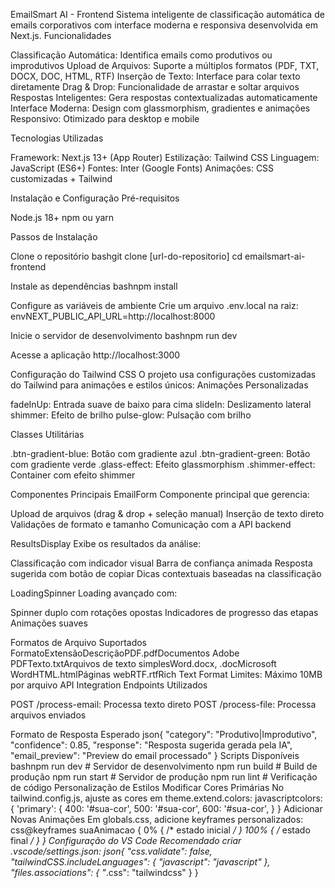 EmailSmart AI - Frontend
Sistema inteligente de classificação automática de emails corporativos com interface moderna e responsiva desenvolvida em Next.js.
Funcionalidades

Classificação Automática: Identifica emails como produtivos ou improdutivos
Upload de Arquivos: Suporte a múltiplos formatos (PDF, TXT, DOCX, DOC, HTML, RTF)
Inserção de Texto: Interface para colar texto diretamente
Drag & Drop: Funcionalidade de arrastar e soltar arquivos
Respostas Inteligentes: Gera respostas contextualizadas automaticamente
Interface Moderna: Design com glassmorphism, gradientes e animações
Responsivo: Otimizado para desktop e mobile

Tecnologias Utilizadas

Framework: Next.js 13+ (App Router)
Estilização: Tailwind CSS
Linguagem: JavaScript (ES6+)
Fontes: Inter (Google Fonts)
Animações: CSS customizadas + Tailwind

Instalação e Configuração
Pré-requisitos

Node.js 18+
npm ou yarn

Passos de Instalação

Clone o repositório
bashgit clone [url-do-repositorio]
cd emailsmart-ai-frontend

Instale as dependências
bashnpm install

Configure as variáveis de ambiente
Crie um arquivo .env.local na raiz:
envNEXT_PUBLIC_API_URL=http://localhost:8000

Inicie o servidor de desenvolvimento
bashnpm run dev

Acesse a aplicação
http://localhost:3000


Configuração do Tailwind CSS
O projeto usa configurações customizadas do Tailwind para animações e estilos únicos:
Animações Personalizadas

fadeInUp: Entrada suave de baixo para cima
slideIn: Deslizamento lateral
shimmer: Efeito de brilho
pulse-glow: Pulsação com brilho

Classes Utilitárias

.btn-gradient-blue: Botão com gradiente azul
.btn-gradient-green: Botão com gradiente verde
.glass-effect: Efeito glassmorphism
.shimmer-effect: Container com efeito shimmer

Componentes Principais
EmailForm
Componente principal que gerencia:

Upload de arquivos (drag & drop + seleção manual)
Inserção de texto direto
Validações de formato e tamanho
Comunicação com a API backend

ResultsDisplay
Exibe os resultados da análise:

Classificação com indicador visual
Barra de confiança animada
Resposta sugerida com botão de copiar
Dicas contextuais baseadas na classificação

LoadingSpinner
Loading avançado com:

Spinner duplo com rotações opostas
Indicadores de progresso das etapas
Animações suaves

Formatos de Arquivo Suportados
FormatoExtensãoDescriçãoPDF.pdfDocumentos Adobe PDFTexto.txtArquivos de texto simplesWord.docx, .docMicrosoft WordHTML.htmlPáginas webRTF.rtfRich Text Format
Limites: Máximo 10MB por arquivo
API Integration
Endpoints Utilizados

POST /process-email: Processa texto direto
POST /process-file: Processa arquivos enviados

Formato de Resposta Esperado
json{
  "category": "Produtivo|Improdutivo",
  "confidence": 0.85,
  "response": "Resposta sugerida gerada pela IA",
  "email_preview": "Preview do email processado"
}
Scripts Disponíveis
bashnpm run dev      # Servidor de desenvolvimento
npm run build    # Build de produção
npm run start    # Servidor de produção
npm run lint     # Verificação de código
Personalização de Estilos
Modificar Cores Primárias
No tailwind.config.js, ajuste as cores em theme.extend.colors:
javascriptcolors: {
  'primary': {
    400: '#sua-cor',
    500: '#sua-cor',
    600: '#sua-cor',
  }
}
Adicionar Novas Animações
Em globals.css, adicione keyframes personalizados:
css@keyframes suaAnimacao {
  0% { /* estado inicial */ }
  100% { /* estado final */ }
}
Configuração do VS Code
Recomendado criar .vscode/settings.json:
json{
  "css.validate": false,
  "tailwindCSS.includeLanguages": {
    "javascript": "javascript"
  },
  "files.associations": {
    "*.css": "tailwindcss"
  }
}
